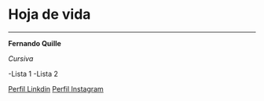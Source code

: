 # Hoja de vida
___________________________________________________________________
**Fernando Quille**

*Cursiva*

-Lista 1
-Lista 2

[Perfil Linkdin](https://www.linkedin.com/in/fernandoquille/)
[Perfil Instagram](https://www.instagram.com/fercho_fercheins/)

